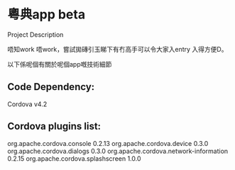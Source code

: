 粵典app beta
=================

Project Description

唔知work 唔work，嘗試拋磚引玉睇下有冇高手可以令大家入entry 入得方便D。



以下係呢個有關於呢個app嘅技術細節

Code Dependency:
------------
Cordova v4.2

Cordova plugins list:
-------------

org.apache.cordova.console 0.2.13
org.apache.cordova.device 0.3.0
org.apache.cordova.dialogs 0.3.0 
org.apache.cordova.network-information 0.2.15 
org.apache.cordova.splashscreen 1.0.0

